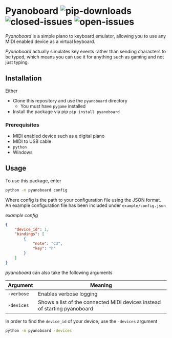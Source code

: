 # Pyanoboard ![pip-downloads](https://img.shields.io/pypi/dm/pyanoboard.svg?color=%23fc9a95&style=popout) ![closed-issues](https://img.shields.io/github/issues-closed-raw/QFSW/Pyanoboard.svg?color=51c414) ![open-issues](https://img.shields.io/github/issues-raw/QFSW/Pyanoboard.svg?color=c41414&style=popout)
_Pyanoboard_ is a simple piano to keyboard emulator, allowing you to use any MIDI enabled device as a virtual keyboard.

_Pyanoboard_ actually simulates key events rather than sending characters to be typed, which means you can use it for anything such as gaming and not just typing.

## Installation

Either

 - Clone this repository and use the `pyanoboard` directory
   - You must have `pygame` installed
 - Install the package via pip `pip install pyanoboard`

###  Prerequisites

- MIDI enabled device such as a digital piano
- MIDI to USB cable
- `python` 
- Windows

## Usage

To use this package, enter

```bash
python -m pyanoboard config
```

Where config is the path to your configuration file using the JSON format. An example configuration file has been included under `example/config.json`

_example config_

```json
{
    "device_id": 1,
    "bindings": [
        {
            "note": "C3",
            "key": "h"
        }
    ]
}
```

_pyanoboard_ can also take the following arguments

| Argument   | Meaning                                                      |
| ---------- | ------------------------------------------------------------ |
| `-verbose` | Enables verbose logging                                      |
| `-devices` | Shows a list of the connected MIDI devices instead of starting pyanoboard |

In order to find the `device_id` of your device, use the `-devices` argument

```bash
python -m pyanoboard -devices
```

